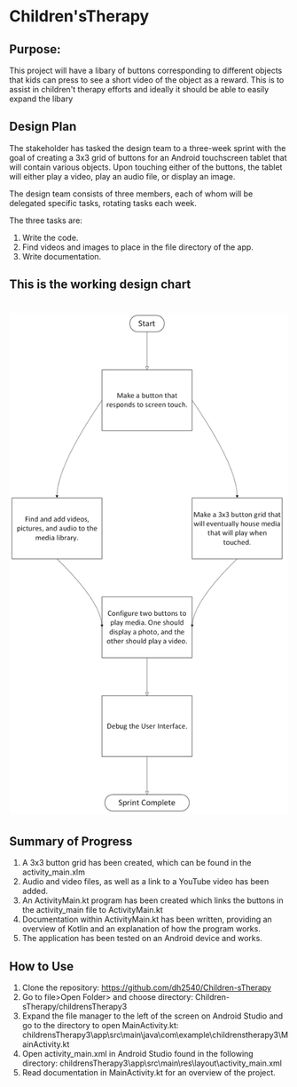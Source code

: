 # Children'sTherapy

## Purpose:

This project will have a libary of buttons corresponding to different objects
that kids can press to see a short video of the object as a reward. This is to
assist in children't therapy efforts and ideally it should be able to easily
expand the libary

## Design Plan

The stakeholder has tasked the design team to a three-week sprint with the goal
of creating a 3x3 grid of buttons for an Android touchscreen tablet that will 
contain various objects.  Upon touching either of the buttons, the tablet will 
either play a video, play an audio file, or display an image.

The design team consists of three members, each of whom will be delegated specific 
tasks, rotating tasks each week.  

The three tasks are:
1. Write the code.
2. Find videos and images to place in the file directory of the app.
3. Write documentation.

## This is the working design chart

# ![Flow chart](Flowchart_2.png)

## Summary of Progress

1. A 3x3 button grid has been created, which can be found in the activity_main.xlm
2. Audio and video files, as well as a link to a YouTube video has been added.
3. An ActivityMain.kt program has been created which links the buttons in the activity_main file to ActivityMain.kt
4. Documentation within ActivityMain.kt has been written, providing an overview of Kotlin and an explanation of how the program works.
5. The application has been tested on an Android device and works.

## How to Use
1. Clone the repository: https://github.com/dh2540/Children-sTherapy
2. Go to file>Open Folder> and choose directory: Children-sTherapy/childrensTherapy3
3. Expand the file manager to the left of the screen on Android Studio and go to the directory to open MainActivity.kt: childrensTherapy3\app\src\main\java\com\example\childrenstherapy3\MainActivity.kt
4. Open activity_main.xml in Android Studio found in the following directory: childrensTherapy3\app\src\main\res\layout\activity_main.xml
6. Read documentation in MainActivity.kt for an overview of the project.

